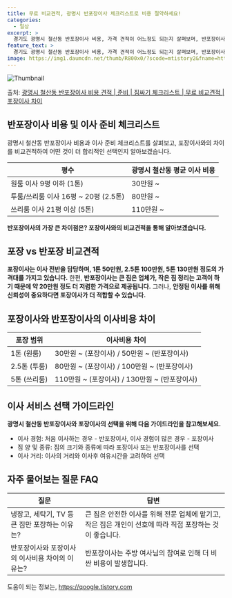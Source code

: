 ```yaml
---
title: 무료 비교견적, 광명시 반포장이사 체크리스트로 비용 절약하세요!
categories:
  - 일상
excerpt: >
  경기도 광명시 철산동 반포장이사 비용, 가격 견적이 어느정도 되는지 살펴보며, 반포장이사를 준비함에 있어 짐싸기 준비 체크리스트가 무엇인지 보겠습니다. 마지막으로 포장이사와 차이점을 통해 무료 비교견적으로 어떤 것이 더 합리적인 선택인지 공유 드립니다.광명시 철산동 포장이사 견적 샘플 보기 👈 클릭광명시 철산동 포장이사 가격 살펴보기 👈 클릭광명시 철산동 반포장이사 평균 이사 비용평수광명시 철산동 평균 이사 비용원룸 이사9평 이하 (1톤)30만원~투룸/쓰리룸 이사16평 ~ 20평 (2.5톤)80만원~쓰리룸 이사21평 (5톤) ~110만원~우리집 무료 이사견적 받기 👈 클릭포장 vs 반포장: 어떤 것을 선택해야 할까?이사 방식에 따른 가장 큰 차이점은? 포장이사는 이사 전반을 담당하며, 가격대는 1톤..
feature_text: >
  경기도 광명시 철산동 반포장이사 비용, 가격 견적이 어느정도 되는지 살펴보며, 반포장이사를 준비함에 있어 짐싸기 준비 체크리스트가 무엇인지 보겠습니다. 마지막으로 포장이사와 차이점을 통해 무료 비교견적으로 어떤 것이 더 합리적인 선택인지 공유 드립니다.광명시 철산동 포장이사 견적 샘플 보기 👈 클릭광명시 철산동 포장이사 가격 살펴보기 👈 클릭광명시 철산동 반포장이사 평균 이사 비용평수광명시 철산동 평균 이사 비용원룸 이사9평 이하 (1톤)30만원~투룸/쓰리룸 이사16평 ~ 20평 (2.5톤)80만원~쓰리룸 이사21평 (5톤) ~110만원~우리집 무료 이사견적 받기 👈 클릭포장 vs 반포장: 어떤 것을 선택해야 할까?이사 방식에 따른 가장 큰 차이점은? 포장이사는 이사 전반을 담당하며, 가격대는 1톤..
image: https://img1.daumcdn.net/thumb/R800x0/?scode=mtistory2&fname=https%3A%2F%2Fblog.kakaocdn.net%2Fdn%2Fbg2uXx%2FbtsHcTRSXFW%2FHOVLQk6UtRDnvpIQOoZsuK%2Fimg.webp
---
```


![Thumbnail](https://img1.daumcdn.net/thumb/R800x0/?scode=mtistory2&fname=https%3A%2F%2Fblog.kakaocdn.net%2Fdn%2Fbg2uXx%2FbtsHcTRSXFW%2FHOVLQk6UtRDnvpIQOoZsuK%2Fimg.webp)

<p>출처: <a href="https://qoogle.tistory.com/9010" rel="dofollow">광명시 철산동 반포장이사 비용 견적 | 준비 | 짐싸기 체크리스트 | 무료 비교견적 | 포장이사 차이</a> </p>

## 반포장이사 비용 및 이사 준비 체크리스트

광명시 철산동 반포장이사 비용과 이사 준비 체크리스트를 살펴보고, 포장이사와의 차이를 비교견적하여 어떤 것이 더 합리적인 선택인지
알아보겠습니다.



평수 | 광명시 철산동 평균 이사 비용  
---|---  
원룸 이사 9평 이하 (1톤) | 30만원 ~  
투룸/쓰리룸 이사 16평 ~ 20평 (2.5톤) | 80만원 ~  
쓰리룸 이사 21평 이상 (5톤) | 110만원 ~  
**반포장이사의 가장 큰 차이점은? 포장이사와의 비교견적을 통해 알아보겠습니다.**

## 포장 vs 반포장 비교견적

**포장이사는 이사 전반을 담당하며, 1톤 50만원, 2.5톤 100만원, 5톤 130만원 정도의 가격대를 가지고 있습니다.** 한편,
**반포장이사는 큰 짐은 업체가, 작은 짐 정리는 고객이 하기 때문에 약 20만원 정도 더 저렴한 가격으로 제공됩니다.** 그러나,
**안정된 이사를 위해 신뢰성이 중요하다면 포장이사가 더 적합할 수 있습니다.**

## 포장이사와 반포장이사의 이사비용 차이

포장 범위 | 이사비용 차이  
---|---  
1톤 (원룸) | 30만원 ~ (포장이사) / 50만원 ~ (반포장이사)  
2.5톤 (투룸) | 80만원 ~ (포장이사) / 100만원 ~ (반포장이사)  
5톤 (쓰리룸) | 110만원 ~ (포장이사) / 130만원 ~ (반포장이사)  
  
## 이사 서비스 선택 가이드라인

**광명시 철산동 반포장이사와 포장이사의 선택을 위해 다음 가이드라인을 참고해보세요.**

  * 이사 경험: 처음 이사하는 경우 - 반포장이사, 이사 경험이 많은 경우 - 포장이사
  * 짐 양 및 종류: 짐의 크기와 종류에 따라 포장이사 또는 반포장이사를 선택
  * 이사 거리: 이사의 거리와 이사후 여유시간을 고려하여 선택

## 자주 물어보는 질문 FAQ

질문 | 답변  
---|---  
냉장고, 세탁기, TV 등 큰 짐만 포장하는 이유는? | 큰 짐은 안전한 이사를 위해 전문 업체에 맡기고, 작은 짐은 개인이 선호에 따라 직접 포장하는 것이 좋습니다.  
반포장이사와 포장이사의 이사비용 차이의 이유는? | 반포장이사는 주방 여사님의 참여로 인해 더 비싼 비용이 발생합니다.

 

도움이 되는 정보는, <a href="https://qoogle.tistory.com" rel="dofollow">https://qoogle.tistory.com</a>


